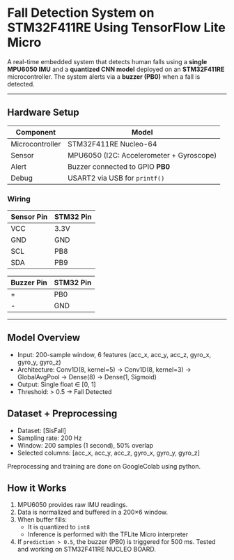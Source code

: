 #  Fall Detection System on STM32F411RE Using TensorFlow Lite Micro

A real-time embedded system that detects human falls using a **single MPU6050 IMU** and a **quantized CNN model** deployed on an **STM32F411RE** microcontroller. The system alerts via a **buzzer (PB0)** when a fall is detected.

---

##  Hardware Setup

| Component     | Model             |
|---------------|------------------|
| Microcontroller | STM32F411RE Nucleo-64 |
| Sensor        | MPU6050 (I2C: Accelerometer + Gyroscope) |
| Alert         | Buzzer connected to GPIO **PB0** |
| Debug         | USART2 via USB for `printf()` |

###  Wiring

| Sensor Pin | STM32 Pin |
|------------|-----------|
| VCC        | 3.3V      |
| GND        | GND       |
| SCL        | PB8       |
| SDA        | PB9       |

| Buzzer Pin | STM32 Pin |
|------------|-----------|
| +          | PB0       |
| -          | GND       |

---

##  Model Overview

- Input: 200-sample window, 6 features (acc_x, acc_y, acc_z, gyro_x, gyro_y, gyro_z)
- Architecture: Conv1D(8, kernel=5) → Conv1D(8, kernel=3) → GlobalAvgPool → Dense(8) → Dense(1, Sigmoid)
- Output: Single float ∈ [0, 1]
- Threshold: > 0.5 → Fall Detected
##  Dataset + Preprocessing

- Dataset: [SisFall]
- Sampling rate: 200 Hz
- Window: 200 samples (1 second), 50% overlap
- Selected columns: [acc_x, acc_y, acc_z, gyro_x, gyro_y, gyro_z]

Preprocessing and training are done on GoogleColab using python.


##  How it Works

1. MPU6050 provides raw IMU readings.
2. Data is normalized and buffered in a 200×6 window.
3. When buffer fills:
   - It is quantized to `int8`
   - Inference is performed with the TFLite Micro interpreter
4. If `prediction > 0.5`, the buzzer (PB0) is triggered for 500 ms.
Tested and working on STM32F411RE NUCLEO BOARD.
